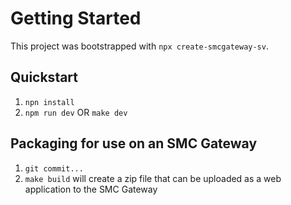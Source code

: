 # Getting Started

This project was bootstrapped with `npx create-smcgateway-sv`.

## Quickstart

1. `npn install`
1. `npm run dev` OR `make dev`

## Packaging for use on an SMC Gateway

1. `git commit...`
1. `make build` will create a zip file that can be uploaded as a web application to the SMC Gateway